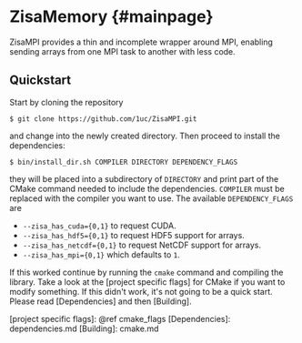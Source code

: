 # ZisaMemory                                                         {#mainpage}
ZisaMPI provides a thin and incomplete wrapper around MPI, enabling sending
arrays from one MPI task to another with less code.

## Quickstart
Start by cloning the repository

    $ git clone https://github.com/1uc/ZisaMPI.git

and change into the newly created directory. Then proceed to install the
dependencies:

    $ bin/install_dir.sh COMPILER DIRECTORY DEPENDENCY_FLAGS

they will be placed into a subdirectory of `DIRECTORY` and print
part of the CMake command needed to include the dependencies. `COMPILER` must
be replaced with the compiler you want to use. The available `DEPENDENCY_FLAGS`
are

  * `--zisa_has_cuda={0,1}` to request CUDA.
  * `--zisa_has_hdf5={0,1}` to request HDF5 support for arrays.
  * `--zisa_has_netcdf={0,1}` to request NetCDF support for arrays.
  * `--zisa_has_mpi={0,1}` which defaults to `1`.

If this worked continue by running the `cmake` command and compiling the
library. Take a look at the [project specific flags] for CMake if you want to
modify something. If this didn't work, it's not going to be a quick start.
Please read [Dependencies] and then [Building].

[project specific flags]: @ref cmake_flags
[Dependencies]: dependencies.md
[Building]: cmake.md
